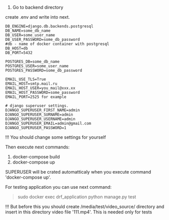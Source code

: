 1. Go to backend directory

create .env and write into next.
```
DB_ENGINE=django.db.backends.postgresql
DB_NAME=some_db_name
DB_USER=some_user_name
DB_USER_PASSWORD=some_db_password
#db - name of docker container with postgresql
DB_HOST=db
DB_PORT=5432

POSTGRES_DB=some_db_name
POSTGRES_USER=some_user_name
POSTGRES_PASSWORD=some_db_password

EMAIL_USE_TLS=True
EMAIL_HOST=smtp.mail.ru
EMAIL_HOST_USER=you_mail@xxx.xx
EMAIL_HOST_PASSWORD=some_password
EMAIL_PORT=2525 for example

# django superuser settings.
DJANGO_SUPERUSER_FIRST_NAME=admin
DJANGO_SUPERUSER_SURNAME=admin
DJANGO_SUPERUSER_USERNAME=admin
DJANGO_SUPERUSER_EMAIL=admin@gmail.com
DJANGO_SUPERUSER_PASSWORD=1
```

!!! You should change some settings for yourself

Then execute next commands:
1. docker-compose build
2. docker-compose up

SUPERUSER will be crated automatticaly when you execute command 'docker-compose up'.

For testing application you can use next command:
> sudo docker exec drf_application python manage.py test
 
!!! But before this you should create /media/test/video_source/ directory and
insert in this directory video file '111.mp4'. This is needed only for tests